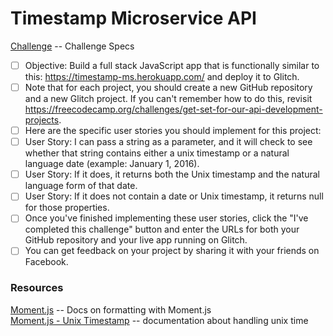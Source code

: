 # Timestamp Microservice API

[Challenge](https://www.freecodecamp.org/challenges/timestamp-microservice) -- Challenge Specs  

- [ ] Objective: Build a full stack JavaScript app that is functionally similar to this: https://timestamp-ms.herokuapp.com/ and deploy it to Glitch.
- [ ] Note that for each project, you should create a new GitHub repository and a new Glitch project. If you can't remember how to do this, revisit https://freecodecamp.org/challenges/get-set-for-our-api-development-projects.
- [ ] Here are the specific user stories you should implement for this project:
- [ ] User Story: I can pass a string as a parameter, and it will check to see whether that string contains either a unix timestamp or a natural language date (example: January 1, 2016).
- [ ] User Story: If it does, it returns both the Unix timestamp and the natural language form of that date.
- [ ] User Story: If it does not contain a date or Unix timestamp, it returns null for those properties.
- [ ] Once you've finished implementing these user stories, click the "I've completed this challenge" button and enter the URLs for both your GitHub repository and your live app running on Glitch.
- [ ] You can get feedback on your project by sharing it with your friends on Facebook.

### Resources
[Moment.js](https://momentjs.com/docs/#/parsing/string-format/) -- Docs on formatting with Moment.js  
[Moment.js - Unix Timestamp](https://momentjs.com/docs/#/parsing/unix-timestamp/) -- documentation about handling unix time